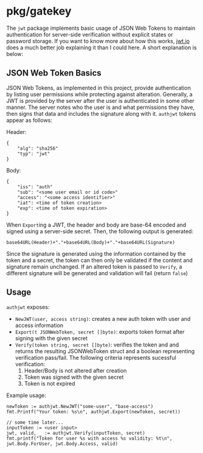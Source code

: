 # pkg/gatekey

The `jwt` package implements basic usage of JSON Web Tokens to maintain authentication for server-side verification
without explicit states or password storage. If you want to know more about how this works, [jwt.io](jwt.io) does a
much better job explaining it than I could here. A short explanation is below:

## JSON Web Token Basics

JSON Web Tokens, as implemented in this project, provide authentication by listing user permissions while protecting
against alteration. Generally, a JWT is provided by the server after the user is authenticated in some other manner.
The server notes who the user is and what permissions they have, then signs that data and includes the signature
along with it. `authjwt` tokens appear as follows:

Header:
```
{
    "alg": "sha256"
    "typ": "jwt"
}
```

Body:
```
{
    "iss": "auth"
    "sub": "<some user email or id code>"
    "access": "<some access identifier>"
    "iat": <time of token creation>
    "exp": <time of token expiration>
}
```

When `Export`ing a JWT, the header and body are base-64 encoded and signed using a server-side secret. Then, the following
output is generated:

`base64URL(Header)+"."+base64URL(Body)+"."+base64URL(Signature)`

Since the signature is generated using the information contained by the token and a secret, the token can then only be validated
if the content and signature remain unchanged. If an altered token is passed to `Verify`, a different signature will be generated
and validation will fail (return `false`)

## Usage

`authjwt` exposes:

- `NewJWT(user, access string)`: creates a new auth token with user and access information
- `Export(t JSONWebToken, secret []byte)`: exports token format after signing with the given secret
- `Verify(token string, secret []byte)`: verifies the token and and returns the resulting JSONWebToken struct and a boolean representing verification pass/fail.
The following criteria represents sucessful verification:
    1. Header/Body is not altered after creation
    2. Token was signed with the given secret
    3. Token is not expired


Example usage:

```
newToken := authjwt.NewJWT("some-user", "base-access")
fmt.Printf("Your token: %s\n", authjwt.Export(newToken, secret))

// some time later...
inputToken := <user input>
jwt, valid, _ := authjwt.Verify(inputToken, secret)
fmt.printf("Token for user %s with access %s validity: %t\n", jwt.Body.ForUser, jwt.Body.Access, valid)
```
